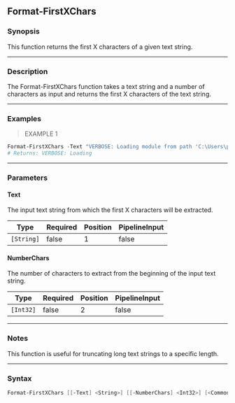 Format-FirstXChars
------------------

### Synopsis
This function returns the first X characters of a given text string.

---

### Description

The Format-FirstXChars function takes a text string and a number of characters as input and returns the first X characters of the text string.

---

### Examples
> EXAMPLE 1

```PowerShell
Format-FirstXChars -Text "VERBOSE: Loading module from path 'C:\Users\pklys\.vscode\extensions\ms-vs" -NumberChars 15
# Returns: VERBOSE: Loading
```

---

### Parameters
#### **Text**
The input text string from which the first X characters will be extracted.

|Type      |Required|Position|PipelineInput|
|----------|--------|--------|-------------|
|`[String]`|false   |1       |false        |

#### **NumberChars**
The number of characters to extract from the beginning of the input text string.

|Type     |Required|Position|PipelineInput|
|---------|--------|--------|-------------|
|`[Int32]`|false   |2       |false        |

---

### Notes
This function is useful for truncating long text strings to a specific length.

---

### Syntax
```PowerShell
Format-FirstXChars [[-Text] <String>] [[-NumberChars] <Int32>] [<CommonParameters>]
```
